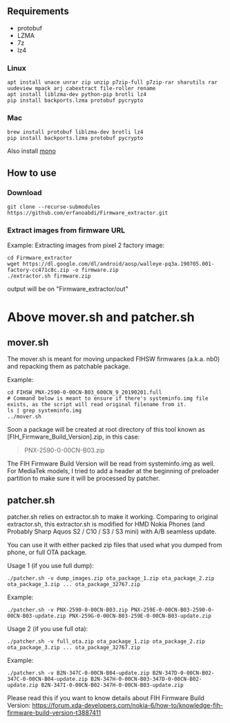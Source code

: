 ## Requirements
- protobuf
- LZMA
- 7z
- lz4
### Linux
```
apt install unace unrar zip unzip p7zip-full p7zip-rar sharutils rar uudeview mpack arj cabextract file-roller rename
apt install liblzma-dev python-pip brotli lz4
pip install backports.lzma protobuf pycrypto
```
### Mac
```
brew install protobuf liblzma-dev brotli lz4
pip install backports.lzma protobuf pycrypto
```
Also install [mono](https://www.mono-project.com/docs/getting-started/install/mac/)  

## How to use
### Download
```
git clone --recurse-submodules https://github.com/erfanoabdi/Firmware_extractor.git
```

### Extract images from firmware URL
Example: Extracting images from pixel 2 factory image:
```
cd Firmware_extractor
wget https://dl.google.com/dl/android/aosp/walleye-pq3a.190705.001-factory-cc471c8c.zip -o firmware.zip
./extractor.sh firmware.zip
```
output will be on "Firmware_extractor/out"

# Above mover.sh and patcher.sh

## mover.sh
The mover.sh is meant for moving unpacked FIHSW firmwares (a.k.a. nb0) and repacking them as patchable package.

Example:
```
cd FIHSW_PNX-2590-0-00CN-B03_600CN_9_20190201.full
# Command below is meant to ensure if there's systeminfo.img file exists, as the script will read original filename from it.
ls | grep systeminfo.img
../mover.sh
```

Soon a package will be created at root directory of this tool known as \[FIH_Firmware_Build_Version\].zip, in this case:
> PNX-2590-0-00CN-B03.zip

The FIH Firmware Build Version will be read from systeminfo.img as well.
For MediaTek models, I tried to add a header at the beginning of preloader partition to make sure it will be processed by patcher.

## patcher.sh

patcher.sh relies on extractor.sh to make it working.
Comparing to original extractor.sh, this extractor.sh is modified for HMD Nokia Phones (and Probably Sharp Aquos S2 / C10 / S3 / S3 mini) with A/B seamless update.

You can use it with either packed zip files that used what you dumped from phone, or full OTA package.

Usage 1 (if you use full dump):
```
./patcher.sh -v dump_images.zip ota_package_1.zip ota_package_2.zip ota_package_3.zip ... ota_package_32767.zip
```

Example:
```
./patcher.sh -v PNX-2590-0-00CN-B03.zip PNX-259E-0-00CN-B03-2590-0-00CN-B03-update.zip PNX-259G-0-00CN-B03-259E-0-00CN-B03-update.zip
```

Usage 2 (if you use full ota):
```
./patcher.sh -v full_ota.zip ota_package_1.zip ota_package_2.zip ota_package_3.zip ... ota_package_32767.zip
```

Example:
```
./patcher.sh -v B2N-347C-0-00CN-B04-update.zip B2N-347D-0-00CN-B02-347C-0-00CN-B04-update.zip B2N-347H-0-00CN-B03-347D-0-00CN-B02-update.zip B2N-347I-0-00CN-B02-347H-0-00CN-B03-update.zip
```

Please read this if you want to know details about FIH Firmware Build Version:
https://forum.xda-developers.com/nokia-6/how-to/knowledge-fih-firmware-build-version-t3887411
